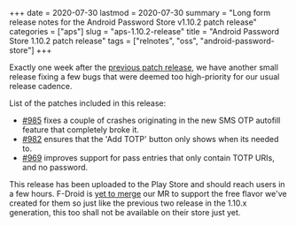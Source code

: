 +++
date = 2020-07-30
lastmod = 2020-07-30
summary = "Long form release notes for the Android Password Store v1.10.2 patch release"
categories = ["aps"]
slug = "aps-1.10.2-release"
title = "Android Password Store 1.10.2 patch release"
tags = ["relnotes", "oss", "android-password-store"]
+++

Exactly one week after the [previous patch release](/posts/aps-1.10.1-release), we have another small release fixing a few bugs that were deemed too high-priority for our usual release cadence.

List of the patches included in this release:

- [#985](https://github.com/android-password-store/Android-Password-Store/pull/985) fixes a couple of crashes originating in the new SMS OTP autofill feature that completely broke it.
- [#982](https://github.com/android-password-store/Android-Password-Store/pull/982) ensures that the 'Add TOTP' button only shows when its needed to.
- [#969](https://github.com/android-password-store/Android-Password-Store/pull/969) improves support for pass entries that only contain TOTP URIs, and no password.

This release has been uploaded to the Play Store and should reach users in a few hours. F-Droid is [yet to merge](https://gitlab.com/fdroid/fdroiddata/-/merge_requests/7141) our MR to support the free flavor we've created for them so just like the previous two release in the 1.10.x generation, this too shall not be available on their store just yet.
